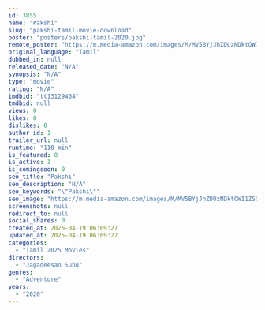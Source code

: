 ```yaml
---
id: 3855
name: "Pakshi"
slug: "pakshi-tamil-movie-download"
poster: "posters/pakshi-tamil-2020.jpg"
remote_poster: "https://m.media-amazon.com/images/M/MV5BYjJhZDUzNDktOWI1ZS00NjE1LTliYmItNmI2MDg5ZTVjZTY5XkEyXkFqcGdeQXVyMTc3Nzc0MTM@._V1_SX300.jpg"
original_language: "Tamil"
dubbed_in: null
released_date: "N/A"
synopsis: "N/A"
type: "movie"
rating: "N/A"
imdbid: "tt13129404"
tmdbid: null
views: 0
likes: 0
dislikes: 0
author_id: 1
trailer_url: null
runtime: "110 min"
is_featured: 0
is_active: 1
is_comingsoon: 0
seo_title: "Pakshi"
seo_description: "N/A"
seo_keywords: "\"Pakshi\""
seo_image: "https://m.media-amazon.com/images/M/MV5BYjJhZDUzNDktOWI1ZS00NjE1LTliYmItNmI2MDg5ZTVjZTY5XkEyXkFqcGdeQXVyMTc3Nzc0MTM@._V1_SX300.jpg"
screenshots: null
redirect_to: null
social_shares: 0
created_at: 2025-04-19 06:09:27
updated_at: 2025-04-19 06:09:27
categories:
  - "Tamil 2025 Movies"
directors:
  - "Jagadeesan Subu"
genres:
  - "Adventure"
years:
  - "2020"
---
```

